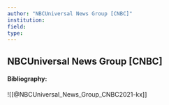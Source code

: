 ```yaml
---
author: "NBCUniversal News Group [CNBC]"
institution:
field:
type:
---
```


## NBCUniversal News Group [CNBC]
#### Bibliography:

![[@NBCUniversal_News_Group_CNBC2021-kx]]